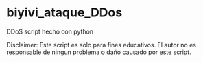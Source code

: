 # biyivi_ataque_DDos
DDoS script hecho con python

Disclaimer: Este script es solo para fines educativos. El autor no es responsable de ningun problema o daño causado por este script.
